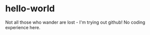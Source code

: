 # hello-world
Not all those who wander are lost - 
I'm trying out github! No coding experience here.
